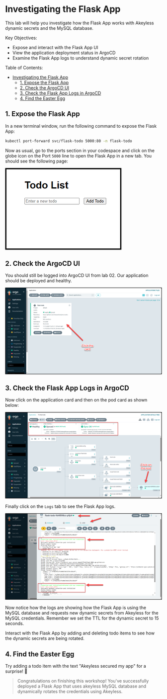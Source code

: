 # Investigating the Flask App

This lab will help you investigate how the Flask App works with Akeyless dynamic secrets and the MySQL database.

Key Objectives:
- Expose and interact with the Flask App UI
- View the application deployment status in ArgoCD
- Examine the Flask App logs to understand dynamic secret rotation

Table of Contents:


- [Investigating the Flask App](#investigating-the-flask-app)
  - [1. Expose the Flask App](#1-expose-the-flask-app)
  - [2. Check the ArgoCD UI](#2-check-the-argocd-ui)
  - [3. Check the Flask App Logs in ArgoCD](#3-check-the-flask-app-logs-in-argocd)
  - [4. Find the Easter Egg](#4-find-the-easter-egg)


## 1. Expose the Flask App

In a new terminal window, run the following command to expose the Flask App:

```bash
kubectl port-forward svc/flask-todo 5000:80 -n flask-todo
```

Now as usual, go to the ports section in your codespace and click on the globe icon on the Port `5000` line to open the Flask App in a new tab. You should see the following page:

![Flask App](../images/flask-app.png)


## 2. Check the ArgoCD UI

You should still be logged into ArgoCD UI from lab 02. Our application should be deployed and healthy.

![ArgoCD UI](../images/argocd-app-ready.png)

## 3. Check the Flask App Logs in ArgoCD

Now click on the application card and then on the pod card as shown below:

![ArgoCD UI](../images/argocd-app-details.png)

Finally click on the `Logs` tab to see the Flask App logs.

![Flask App Logs](../images/flask-app-logs.png)

Now notice how the logs are showing how the Flask App is using the MySQL database and requests new dynamic secrets from Akeyless for the MySQL credentials. Remember we set the TTL for the dynamic secret to 15 seconds.

Interact with the Flask App by adding and deleting todo items to see how the dynamic secrets are being rotated.

## 4. Find the Easter Egg

Try adding a todo item with the text "Akeyless secured my app" for a surprise! 🔐

> Congratulations on finishing this workshop! You've successfully deployed a Flask App that uses akeyless MySQL database and dynamically rotates the credentials using Akeyless.